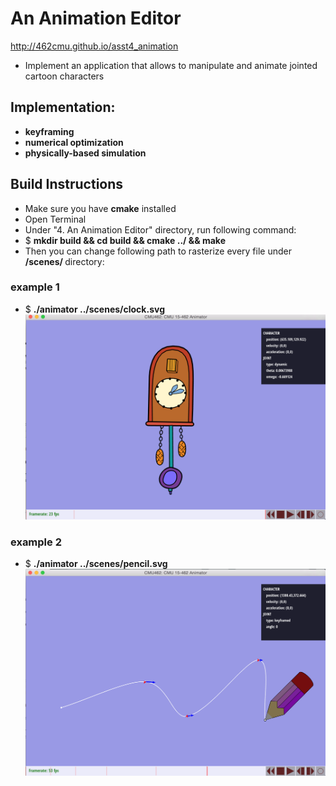 

# An Animation Editor
<http://462cmu.github.io/asst4_animation>

- Implement an application that allows to manipulate and animate jointed cartoon characters

## Implementation: <br/>
- <strong>keyframing</strong> <br/>
- <strong>numerical optimization</strong> <br/>
- <strong>physically-based simulation </strong> <br/>


## Build Instructions
- Make sure you have <strong>cmake</strong> installed
- Open Terminal
- Under "4. An Animation Editor" directory, run following command:
- $ <strong> mkdir build && cd build && cmake ../ && make  </strong>
- Then you can change following path to rasterize every file under <strong> /scenes/ </strong> directory:

### example 1

- $  <strong> ./animator ../scenes/clock.svg  </strong>
![alt tag](https://github.com/junanita/Computer-Graphics/blob/master/4.%20An%20Animation%20Editor/result/clock.png)

### example 2

- $  <strong> ./animator ../scenes/pencil.svg  </strong>
![alt tag](https://github.com/junanita/Computer-Graphics/blob/master/4.%20An%20Animation%20Editor/result/pensil.png)

